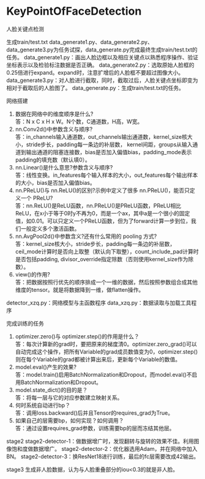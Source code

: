 # KeyPointOfFaceDetection
人脸关键点检测

生成train/test.txt
data_generate1.py、data_generate2.py、data_generate3.py为任务试探，data_generate.py完成最终生成train/test.txt的任务。
data_generate1.py：画出人脸边框以及相应关键点以熟悉程序操作、验证坐标表示以及检验标注数据是否正确。
data_generate2.py：选取原始人脸框的0.25倍进行expand。expand时，注意扩增后的人脸框不要超过图像大小。
data_generate3.py：对人脸进行截取，同时，截取过后，人脸关键点坐标即变为相对于截取后的人脸图了。
data_generate.py：生成train/test.txt的任务。

网络搭建
1. 数据在网络中的维度顺序是什么?<br>
答：N x C x H x W。N个数，C通道数，H高，W宽。
2. nn.Conv2d()中参数含义与顺序?<br>
答：in_channels输入通道数，out_channels输出通道数，kernel_size核大小，stride步长，padding每一条边的补层数， kernel间距，groups从输入通道到输出通道的阻塞连接数，bias是否加入偏值bias，padding_mode表示padding的填充数（默认填0）。
3. nn.Linear()是什么意思?参数含义与顺序?<br>
答：线性变换。in_features每个输入样本的大小，out_features每个输出样本的大小，bias是否加入偏值bias。
4. nn.PReLU()与 nn.ReLU()的区别?示例中定义了很多 nn.PReLU()，能否只定义一个
PReLU?<br>
答：nn.ReLU()是ReLU函数，nn.PReLU()是PReLU函数，PReLU相比ReLU，在x小于等于0时y不再为0，而是一个ax，其中a是一个很小的固定值，如0.01。可以只定义一个PReLU函数，但为了forward计算一步到位，我们一般定义多个激活函数。
5. nn.AvgPool2d()中参数含义?还有什么常用的 pooling 方式?<br>
答：kernel_size核大小，stride步长，padding每一条边的补层数，ceil_mode计算时是否向上取整（默认向下取整），count_include_pad计算时是否包括padding, divisor_override指定除数（否则使用kernel_size作为除数）。
6. view()的作用?<br>
答：把数据按照行优先的顺序排成一个一维的数据，然后按照参数组合成其他维度的tensor。就是将数据降到一维，做flatten操作。

detector_xzq.py：网络模型与主函数程序
data_xzq.py：数据读取与加载工具程序

完成训练的任务
1. optimizer.zero()与 optimizer.step()的作用是什么？<br>
答：每次计算新的grad时，要把原来的梯度清0。optimizer.zero_grad()可以自动完成这个操作，把所有Variable的grad成员数值变为0，optimizer.step()则在每个Variable的grad都被计算出来后，更新每个Variable的数值。<br>
2. model.eval()产生的效果?<br>
答：model.train()启用BatchNormalization和Dropout，而model.eval()不启用BatchNormalization和Dropout。<br>
3. model.state_dict()的目的是？<br>
答：将每一层与它的对应参数建立映射关系。<br>
4. 何时系统自动进行bp？<br>
答：调用loss.backward()后并且Tensor的requires_grad为True。<br>
5. 如果自己的层需要bp，如何实现？如何调用？<br>
答：通过设置requires_grad参数，训练需要bp的层而冻结其他层。<br>

stage2
stage2-detector-1：做数据增广时，发现翻转与旋转的效果不佳。利用图像饱和度做数据增广。
stage2-detector-2：优化器选用Adam，并在网络中加入BN。
stage2-detector-3：换ResNet18进行训练，最后的fc层需要改成42输出。

stage3
生成非人脸数据，认为与人脸重叠部分的iou<0.3的就是非人脸。
